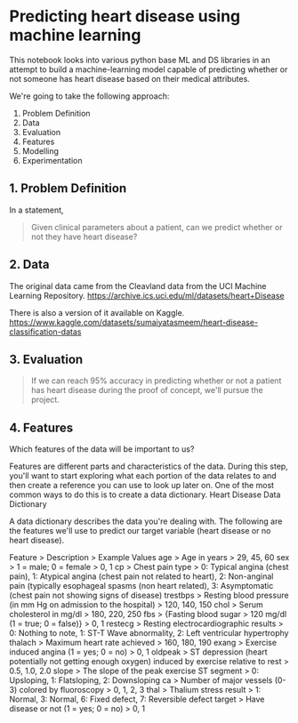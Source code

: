 # Predicting heart disease using machine learning

This notebook looks into various python base ML and DS libraries in an attempt to build a machine-learning model capable of predicting whether or not someone has heart disease based on their medical attributes.

We're going to take the following approach:
1. Problem Definition
2. Data
3. Evaluation
4. Features
5. Modelling
6. Experimentation

## 1. Problem Definition
In a statement,
> Given clinical parameters about a patient, can we predict whether or not they have heart disease?

## 2. Data
The original data came from the Cleavland data from the UCI Machine Learning Repository. https://archive.ics.uci.edu/ml/datasets/heart+Disease

There is also a version of it available on Kaggle. https://www.kaggle.com/datasets/sumaiyatasmeem/heart-disease-classification-datas

## 3. Evaluation
> If we can reach 95% accuracy in predicting whether or not a patient has heart disease during the proof of concept, we'll pursue the project.

## 4. Features
Which features of the data will be important to us?

Features are different parts and characteristics of the data.
During this step, you'll want to start exploring what each portion of the data relates to and then create a reference you can use to look up later on.
One of the most common ways to do this is to create a data dictionary.
Heart Disease Data Dictionary

A data dictionary describes the data you're dealing with.
The following are the features we'll use to predict our target variable (heart disease or no heart disease).

Feature >  Description >    Example Values
age >	Age in years > 	29, 45, 60
sex >	1 = male; 0 = female >  	0, 1
cp	>    Chest pain type	>   0: Typical angina (chest pain), 1: Atypical angina (chest pain not related to heart), 2: Non-anginal pain (typically esophageal spasms (non heart related), 3: Asymptomatic (chest pain not showing signs of disease)
trestbps >	Resting blood pressure (in mm Hg on admission to the hospital)	>    120, 140, 150
chol >	Serum cholesterol in mg/dl > 	180, 220, 250
fbs >	{Fasting blood sugar > 120 mg/dl (1 = true; 0 = false)}	 >   0, 1
restecg > 	Resting electrocardiographic results > 	0: Nothing to note, 1: ST-T Wave abnormality, 2: Left ventricular hypertrophy
thalach > 	Maximum heart rate achieved > 	160, 180, 190
exang > 	Exercise induced angina (1 = yes; 0 = no) >   	0, 1
oldpeak >	ST depression (heart potentially not getting enough oxygen) induced by exercise relative to rest >	0.5, 1.0, 2.0
slope >	The slope of the peak exercise ST segment >	0: Upsloping, 1: Flatsloping, 2: Downsloping
ca > 	Number of major vessels (0-3) colored by fluoroscopy >	0, 1, 2, 3
thal >	Thalium stress result >	1: Normal, 3: Normal, 6: Fixed defect, 7: Reversible defect
target >   	Have disease or not (1 = yes; 0 = no)	>     0, 1
